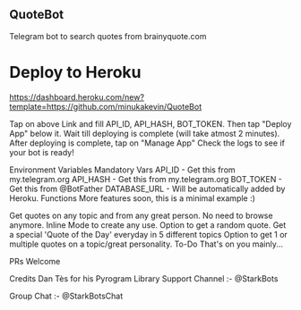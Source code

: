 ## QuoteBot

Telegram bot to search quotes from brainyquote.com

# Deploy to Heroku

https://dashboard.heroku.com/new?template=https://github.com/minukakevin/QuoteBot

Tap on above Link and fill API_ID, API_HASH, BOT_TOKEN.
Then tap "Deploy App" below it. Wait till deploying is complete (will take atmost 2 minutes).
After deploying is complete, tap on "Manage App"
Check the logs to see if your bot is ready!

Environment Variables
Mandatory Vars
API_ID - Get this from my.telegram.org
API_HASH - Get this from my.telegram.org
BOT_TOKEN - Get this from @BotFather
DATABASE_URL - Will be automatically added by Heroku.
Functions
More features soon, this is a minimal example :)

Get quotes on any topic and from any great person.
No need to browse anymore.
Inline Mode to create any use.
Option to get a random quote.
Get a special 'Quote of the Day' everyday in 5 different topics
Option to get 1 or multiple quotes on a topic/great personality.
To-Do
That's on you mainly...

PRs Welcome

Credits
Dan Tès for his Pyrogram Library
Support
Channel :- @StarkBots

Group Chat :- @StarkBotsChat

